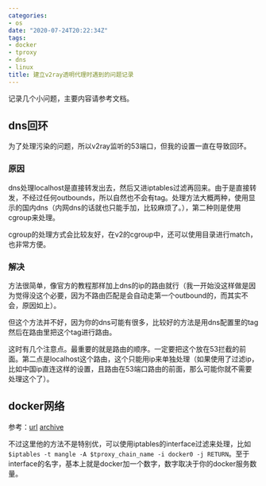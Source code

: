 ```yaml
---
categories: 
- os
date: "2020-07-24T20:22:34Z"
tags: 
- docker
- tproxy
- dns
- linux
title: 建立v2ray透明代理时遇到的问题记录
---
```


记录几个小问题，主要内容请参考文档。


## dns回环
为了处理污染的问题，所以v2ray监听的53端口，但我的设置一直在导致回环。

### 原因
dns处理localhost是直接转发出去，然后又进iptables过滤再回来。由于是直接转发，不经过任何outbounds，所以自然也不会有tag。处理方法大概两种，使用显示的国内dns（内网dns的话就也只能手加，比较麻烦了。），第二种则是使用cgroup来处理。

cgroup的处理方式会比较友好，在v2的cgroup中，还可以使用目录进行match，也非常方便。

### 解决
方法很简单，像官方的教程那样加上dns的ip的路由就行（我一开始没这样做是因为觉得没这个必要，因为不路由匹配是会自动走第一个outbound的，而其实不会，原因如上）。

但这个方法并不好，因为你的dns可能有很多，比较好的方法是用dns配置里的tag然后在路由里把这个tag进行路由。

这时有几个注意点。最重要的就是路由的顺序。一定要把这个放在53拦截的前面。第二点是localhost这个路由，这个只能用ip来单独处理（如果使用了过滤ip，比如中国ip直连这样的设置，且路由在53端口路由的前面，那么可能你就不需要处理这个了）。

## docker网络

参考：[url](https://www.limstash.com/articles/202003/1568) [archive](https://web.archive.org/web/20200724123956/https://www.limstash.com/articles/202003/1568)

不过这里他的方法不是特别优，可以使用iptables的interface过滤来处理，比如`$iptables -t mangle -A $tproxy_chain_name -i docker0 -j RETURN`。至于interface的名字，基本上就是docker加一个数字，数字取决于你的docker服务数量。
